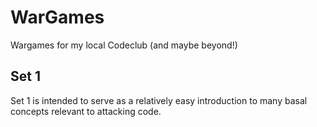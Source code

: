 # WarGames

Wargames for my local Codeclub (and maybe beyond!)

## Set 1

Set 1 is intended to serve as a relatively easy introduction to many basal concepts relevant to attacking code.
